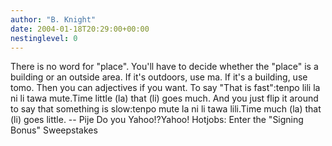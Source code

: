 ```yaml
---
author: "B. Knight"
date: 2004-01-18T20:29:00+00:00
nestinglevel: 0
---
```

There is no word for "place". You'll have to decide whether the "place" is a building or an outside area. If it's outdoors, use ma. If it's a building, use tomo. Then you can adjectives if you want. To say "That is fast":tenpo lili la ni li tawa mute.Time little (la) that (li) goes much. And you just flip it around to say that something is slow:tenpo mute la ni li tawa lili.Time much (la) that (li) goes little. --
 Pije Do you Yahoo!?Yahoo! Hotjobs: Enter the "Signing Bonus" Sweepstakes